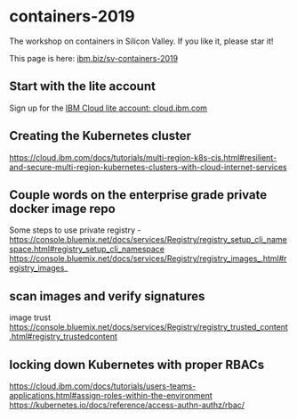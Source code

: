 # containers-2019
The workshop on containers in Silicon Valley. If you like it, please star it!

This page is here:
[ibm.biz/sv-containers-2019](ibm.biz/sv-containers-2019)

## Start with the lite account

Sign up for the [IBM Cloud lite account: cloud.ibm.com](https://ibm.biz/Bd2HGQ)

## Creating the Kubernetes cluster
https://cloud.ibm.com/docs/tutorials/multi-region-k8s-cis.html#resilient-and-secure-multi-region-kubernetes-clusters-with-cloud-internet-services


## Couple words on the enterprise grade private docker image repo
Some steps to use private registry  - https://console.bluemix.net/docs/services/Registry/registry_setup_cli_namespace.html#registry_setup_cli_namespace
https://console.bluemix.net/docs/services/Registry/registry_images_.html#registry_images_

## scan images and verify signatures
image trust https://console.bluemix.net/docs/services/Registry/registry_trusted_content.html#registry_trustedcontent

## locking down Kubernetes with proper RBACs 
https://cloud.ibm.com/docs/tutorials/users-teams-applications.html#assign-roles-within-the-environment
https://kubernetes.io/docs/reference/access-authn-authz/rbac/
